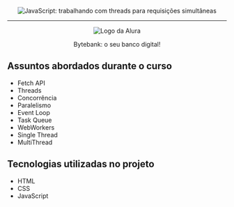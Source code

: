 <p align="center"> <img src="https://imgur.com/1mc1qX7.png" alt="JavaScript: trabalhando com threads para requisições simultâneas"> </p>

<hr>

<p align="center"> <img src="https://github.com/MonicaHillman/aluraplay-requisicoes/blob/main/img/logo.png" alt="Logo da Alura"> </p>
<p align="center">Bytebank: o seu banco digital!</p>

## Assuntos abordados durante o curso

- Fetch API
- Threads
- Concorrência
- Paralelismo
- Event Loop
- Task Queue
- WebWorkers
- Single Thread
- MultiThread

## Tecnologias utilizadas no projeto

- HTML
- CSS
- JavaScript

